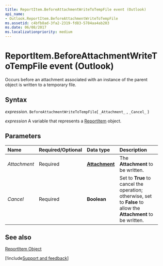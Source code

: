 ```yaml
---
title: ReportItem.BeforeAttachmentWriteToTempFile event (Outlook)
api_name:
- Outlook.ReportItem.BeforeAttachmentWriteToTempFile
ms.assetid: c4bfb8ad-3fa2-2319-fd83-5784aa4ab203
ms.date: 06/08/2017
ms.localizationpriority: medium
---
```



# ReportItem.BeforeAttachmentWriteToTempFile event (Outlook)

Occurs before an attachment associated with an instance of the parent object is written to a temporary file.


## Syntax

_expression_. `BeforeAttachmentWriteToTempFile`( `_Attachment_` , `_Cancel_` )

_expression_ A variable that represents a [ReportItem](Outlook.ReportItem.md) object.


## Parameters



|Name|Required/Optional|Data type|Description|
|:-----|:-----|:-----|:-----|
| _Attachment_|Required| **[Attachment](Outlook.Attachment.md)**|The **Attachment** to be written.|
| _Cancel_|Required| **Boolean**|Set to **True** to cancel the operation; otherwise, set to **False** to allow the **Attachment** to be written.|

## See also


[ReportItem Object](Outlook.ReportItem.md)

[!include[Support and feedback](~/includes/feedback-boilerplate.md)]